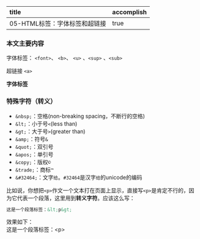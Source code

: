 |         title         | accomplish |
| :-------------------- | ---------- |
| 05-HTML标签：字体标签和超链接 | true      |

### 本文主要内容

字体标签： `<font>`、 `<b>`、 `<u>` 、`<sup>` 、`<sub>`

超链接 `<a>`

**字体标签**

### 特殊字符（转义）

- `&nbsp;`：空格(non-breaking spacing，不断行的空格)
- `&lt;`：小于号`<`(less than)
- `&gt;`：大于号`>`(greater than)
- `&amp;`：符号`&`
- `&quot;`：双引号
- `&apos;`：单引号
- `&copy;`：版权`©`
- `&trade;`：商标`™`
- `&#32464;`：文字`给`。`#32464`是汉字`给`的unicode的编码

比如说，你想把`<p>`作文一个文本打在页面上显示，直接写`<p>`是肯定不行的，因为它代表一个段落，这里用到**转义字符**。应该这么写：

```html
这是一个段落标签：&lt;p&gt;
```

效果如下：<br/>这是一个段落标签：&lt;p&gt;


